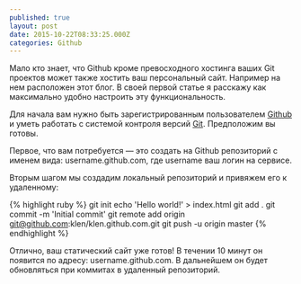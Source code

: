 ```yaml
---
published: true
layout: post
date: 2015-10-22T08:33:25.000Z
categories: Github
---
```


Mало кто знает, что Github кроме превосходного хостинга ваших Git проектов может также хостить ваш персональный сайт. Например на нем расположен этот блог. В своей первой статье я расскажу как максимально удобно настроить эту функциональность.

Для начала вам нужно быть зарегистрированным пользователем [Github](http://github.com/) и уметь работать с системой контроля версий [Git](http://git-scm.com/). Предположим вы готовы.

Первое, что вам потребуется — это создать на Github репозиторий с именем вида: username.github.com, где username ваш логин на сервисе. 

Вторым шагом мы создадим локальный репозиторий и привяжем его к удаленному:

{% highlight ruby %}
git init
echo 'Hello world!' > index.html
git add .
git commit -m 'Initial commit'
git remote add origin git@github.com:klen/klen.github.com.git
git push -u origin master
{% endhighlight %}

Отлично, ваш статический сайт уже готов! В течении 10 минут он появится по адресу: username.github.com. В дальнейшем он будет обновляться при коммитах в удаленный репозиторий. 